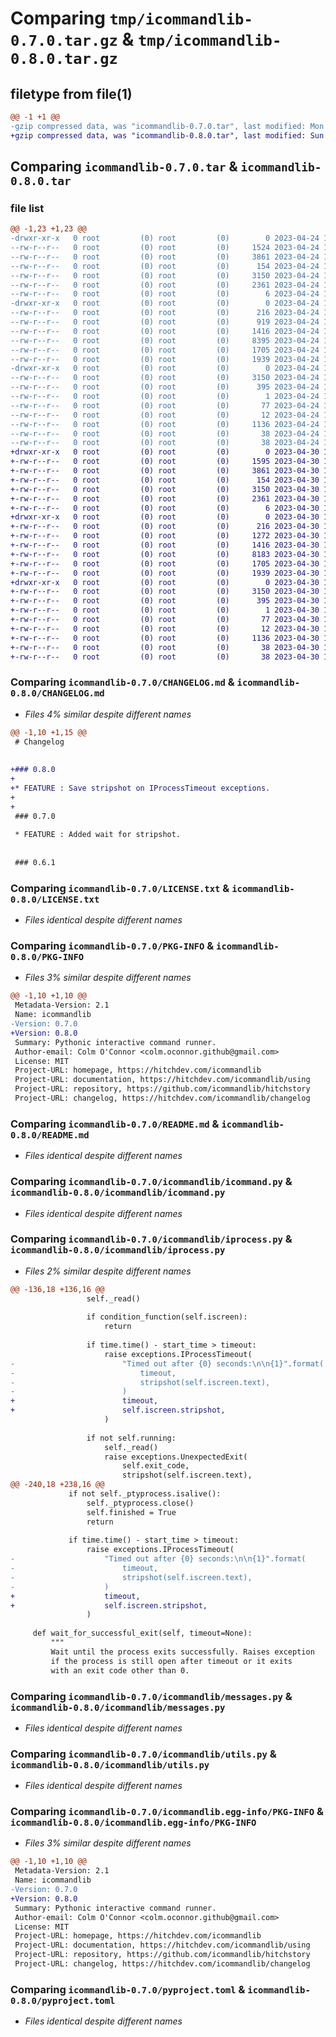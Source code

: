 # Comparing `tmp/icommandlib-0.7.0.tar.gz` & `tmp/icommandlib-0.8.0.tar.gz`

## filetype from file(1)

```diff
@@ -1 +1 @@
-gzip compressed data, was "icommandlib-0.7.0.tar", last modified: Mon Apr 24 14:37:06 2023, max compression
+gzip compressed data, was "icommandlib-0.8.0.tar", last modified: Sun Apr 30 11:27:33 2023, max compression
```

## Comparing `icommandlib-0.7.0.tar` & `icommandlib-0.8.0.tar`

### file list

```diff
@@ -1,23 +1,23 @@
-drwxr-xr-x   0 root         (0) root         (0)        0 2023-04-24 14:37:06.337705 icommandlib-0.7.0/
--rw-r--r--   0 root         (0) root         (0)     1524 2023-04-24 14:36:39.000000 icommandlib-0.7.0/CHANGELOG.md
--rw-r--r--   0 root         (0) root         (0)     3861 2023-04-24 14:36:39.000000 icommandlib-0.7.0/LICENSE.txt
--rw-r--r--   0 root         (0) root         (0)      154 2023-04-24 14:36:39.000000 icommandlib-0.7.0/MANIFEST.in
--rw-r--r--   0 root         (0) root         (0)     3150 2023-04-24 14:37:06.337705 icommandlib-0.7.0/PKG-INFO
--rw-r--r--   0 root         (0) root         (0)     2361 2023-04-24 14:36:39.000000 icommandlib-0.7.0/README.md
--rw-r--r--   0 root         (0) root         (0)        6 2023-04-24 14:36:39.000000 icommandlib-0.7.0/VERSION
-drwxr-xr-x   0 root         (0) root         (0)        0 2023-04-24 14:37:06.333705 icommandlib-0.7.0/icommandlib/
--rw-r--r--   0 root         (0) root         (0)      216 2023-04-24 14:36:39.000000 icommandlib-0.7.0/icommandlib/__init__.py
--rw-r--r--   0 root         (0) root         (0)      919 2023-04-24 14:36:39.000000 icommandlib-0.7.0/icommandlib/exceptions.py
--rw-r--r--   0 root         (0) root         (0)     1416 2023-04-24 14:36:39.000000 icommandlib-0.7.0/icommandlib/icommand.py
--rw-r--r--   0 root         (0) root         (0)     8395 2023-04-24 14:36:39.000000 icommandlib-0.7.0/icommandlib/iprocess.py
--rw-r--r--   0 root         (0) root         (0)     1705 2023-04-24 14:36:39.000000 icommandlib-0.7.0/icommandlib/messages.py
--rw-r--r--   0 root         (0) root         (0)     1939 2023-04-24 14:36:39.000000 icommandlib-0.7.0/icommandlib/utils.py
-drwxr-xr-x   0 root         (0) root         (0)        0 2023-04-24 14:37:06.337705 icommandlib-0.7.0/icommandlib.egg-info/
--rw-r--r--   0 root         (0) root         (0)     3150 2023-04-24 14:37:06.000000 icommandlib-0.7.0/icommandlib.egg-info/PKG-INFO
--rw-r--r--   0 root         (0) root         (0)      395 2023-04-24 14:37:06.000000 icommandlib-0.7.0/icommandlib.egg-info/SOURCES.txt
--rw-r--r--   0 root         (0) root         (0)        1 2023-04-24 14:37:06.000000 icommandlib-0.7.0/icommandlib.egg-info/dependency_links.txt
--rw-r--r--   0 root         (0) root         (0)       77 2023-04-24 14:37:06.000000 icommandlib-0.7.0/icommandlib.egg-info/requires.txt
--rw-r--r--   0 root         (0) root         (0)       12 2023-04-24 14:37:06.000000 icommandlib-0.7.0/icommandlib.egg-info/top_level.txt
--rw-r--r--   0 root         (0) root         (0)     1136 2023-04-24 14:36:39.000000 icommandlib-0.7.0/pyproject.toml
--rw-r--r--   0 root         (0) root         (0)       38 2023-04-24 14:37:06.337705 icommandlib-0.7.0/setup.cfg
--rw-r--r--   0 root         (0) root         (0)       38 2023-04-24 14:36:39.000000 icommandlib-0.7.0/setup.py
+drwxr-xr-x   0 root         (0) root         (0)        0 2023-04-30 11:27:33.330565 icommandlib-0.8.0/
+-rw-r--r--   0 root         (0) root         (0)     1595 2023-04-30 11:27:01.000000 icommandlib-0.8.0/CHANGELOG.md
+-rw-r--r--   0 root         (0) root         (0)     3861 2023-04-30 11:27:01.000000 icommandlib-0.8.0/LICENSE.txt
+-rw-r--r--   0 root         (0) root         (0)      154 2023-04-30 11:27:01.000000 icommandlib-0.8.0/MANIFEST.in
+-rw-r--r--   0 root         (0) root         (0)     3150 2023-04-30 11:27:33.330565 icommandlib-0.8.0/PKG-INFO
+-rw-r--r--   0 root         (0) root         (0)     2361 2023-04-30 11:27:01.000000 icommandlib-0.8.0/README.md
+-rw-r--r--   0 root         (0) root         (0)        6 2023-04-30 11:27:01.000000 icommandlib-0.8.0/VERSION
+drwxr-xr-x   0 root         (0) root         (0)        0 2023-04-30 11:27:33.326565 icommandlib-0.8.0/icommandlib/
+-rw-r--r--   0 root         (0) root         (0)      216 2023-04-30 11:27:01.000000 icommandlib-0.8.0/icommandlib/__init__.py
+-rw-r--r--   0 root         (0) root         (0)     1272 2023-04-30 11:27:01.000000 icommandlib-0.8.0/icommandlib/exceptions.py
+-rw-r--r--   0 root         (0) root         (0)     1416 2023-04-30 11:27:01.000000 icommandlib-0.8.0/icommandlib/icommand.py
+-rw-r--r--   0 root         (0) root         (0)     8183 2023-04-30 11:27:01.000000 icommandlib-0.8.0/icommandlib/iprocess.py
+-rw-r--r--   0 root         (0) root         (0)     1705 2023-04-30 11:27:01.000000 icommandlib-0.8.0/icommandlib/messages.py
+-rw-r--r--   0 root         (0) root         (0)     1939 2023-04-30 11:27:01.000000 icommandlib-0.8.0/icommandlib/utils.py
+drwxr-xr-x   0 root         (0) root         (0)        0 2023-04-30 11:27:33.330565 icommandlib-0.8.0/icommandlib.egg-info/
+-rw-r--r--   0 root         (0) root         (0)     3150 2023-04-30 11:27:33.000000 icommandlib-0.8.0/icommandlib.egg-info/PKG-INFO
+-rw-r--r--   0 root         (0) root         (0)      395 2023-04-30 11:27:33.000000 icommandlib-0.8.0/icommandlib.egg-info/SOURCES.txt
+-rw-r--r--   0 root         (0) root         (0)        1 2023-04-30 11:27:33.000000 icommandlib-0.8.0/icommandlib.egg-info/dependency_links.txt
+-rw-r--r--   0 root         (0) root         (0)       77 2023-04-30 11:27:33.000000 icommandlib-0.8.0/icommandlib.egg-info/requires.txt
+-rw-r--r--   0 root         (0) root         (0)       12 2023-04-30 11:27:33.000000 icommandlib-0.8.0/icommandlib.egg-info/top_level.txt
+-rw-r--r--   0 root         (0) root         (0)     1136 2023-04-30 11:27:01.000000 icommandlib-0.8.0/pyproject.toml
+-rw-r--r--   0 root         (0) root         (0)       38 2023-04-30 11:27:33.330565 icommandlib-0.8.0/setup.cfg
+-rw-r--r--   0 root         (0) root         (0)       38 2023-04-30 11:27:01.000000 icommandlib-0.8.0/setup.py
```

### Comparing `icommandlib-0.7.0/CHANGELOG.md` & `icommandlib-0.8.0/CHANGELOG.md`

 * *Files 4% similar despite different names*

```diff
@@ -1,10 +1,15 @@
 # Changelog
 
 
+### 0.8.0
+
+* FEATURE : Save stripshot on IProcessTimeout exceptions.
+
+
 ### 0.7.0
 
 * FEATURE : Added wait for stripshot.
 
 
 ### 0.6.1
```

### Comparing `icommandlib-0.7.0/LICENSE.txt` & `icommandlib-0.8.0/LICENSE.txt`

 * *Files identical despite different names*

### Comparing `icommandlib-0.7.0/PKG-INFO` & `icommandlib-0.8.0/PKG-INFO`

 * *Files 3% similar despite different names*

```diff
@@ -1,10 +1,10 @@
 Metadata-Version: 2.1
 Name: icommandlib
-Version: 0.7.0
+Version: 0.8.0
 Summary: Pythonic interactive command runner.
 Author-email: Colm O'Connor <colm.oconnor.github@gmail.com>
 License: MIT
 Project-URL: homepage, https://hitchdev.com/icommandlib
 Project-URL: documentation, https://hitchdev.com/icommandlib/using
 Project-URL: repository, https://github.com/icommandlib/hitchstory
 Project-URL: changelog, https://hitchdev.com/icommandlib/changelog
```

### Comparing `icommandlib-0.7.0/README.md` & `icommandlib-0.8.0/README.md`

 * *Files identical despite different names*

### Comparing `icommandlib-0.7.0/icommandlib/icommand.py` & `icommandlib-0.8.0/icommandlib/icommand.py`

 * *Files identical despite different names*

### Comparing `icommandlib-0.7.0/icommandlib/iprocess.py` & `icommandlib-0.8.0/icommandlib/iprocess.py`

 * *Files 2% similar despite different names*

```diff
@@ -136,18 +136,16 @@
                 self._read()
 
                 if condition_function(self.iscreen):
                     return
 
                 if time.time() - start_time > timeout:
                     raise exceptions.IProcessTimeout(
-                        "Timed out after {0} seconds:\n\n{1}".format(
-                            timeout,
-                            stripshot(self.iscreen.text),
-                        )
+                        timeout,
+                        self.iscreen.stripshot,
                     )
 
                 if not self.running:
                     self._read()
                     raise exceptions.UnexpectedExit(
                         self.exit_code,
                         stripshot(self.iscreen.text),
@@ -240,18 +238,16 @@
             if not self._ptyprocess.isalive():
                 self._ptyprocess.close()
                 self.finished = True
                 return
 
             if time.time() - start_time > timeout:
                 raise exceptions.IProcessTimeout(
-                    "Timed out after {0} seconds:\n\n{1}".format(
-                        timeout,
-                        stripshot(self.iscreen.text),
-                    )
+                    timeout,
+                    self.iscreen.stripshot,
                 )
 
     def wait_for_successful_exit(self, timeout=None):
         """
         Wait until the process exits successfully. Raises exception
         if the process is still open after timeout or it exits
         with an exit code other than 0.
```

### Comparing `icommandlib-0.7.0/icommandlib/messages.py` & `icommandlib-0.8.0/icommandlib/messages.py`

 * *Files identical despite different names*

### Comparing `icommandlib-0.7.0/icommandlib/utils.py` & `icommandlib-0.8.0/icommandlib/utils.py`

 * *Files identical despite different names*

### Comparing `icommandlib-0.7.0/icommandlib.egg-info/PKG-INFO` & `icommandlib-0.8.0/icommandlib.egg-info/PKG-INFO`

 * *Files 3% similar despite different names*

```diff
@@ -1,10 +1,10 @@
 Metadata-Version: 2.1
 Name: icommandlib
-Version: 0.7.0
+Version: 0.8.0
 Summary: Pythonic interactive command runner.
 Author-email: Colm O'Connor <colm.oconnor.github@gmail.com>
 License: MIT
 Project-URL: homepage, https://hitchdev.com/icommandlib
 Project-URL: documentation, https://hitchdev.com/icommandlib/using
 Project-URL: repository, https://github.com/icommandlib/hitchstory
 Project-URL: changelog, https://hitchdev.com/icommandlib/changelog
```

### Comparing `icommandlib-0.7.0/pyproject.toml` & `icommandlib-0.8.0/pyproject.toml`

 * *Files identical despite different names*

